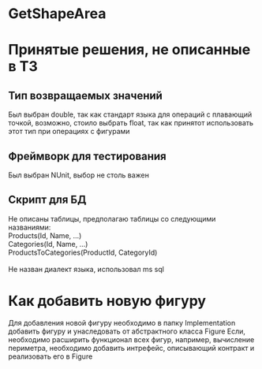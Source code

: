 # GetShapeArea

# Принятые решения, не описанные в ТЗ

## Тип возвращаемых значений
Был выбран double, так как стандарт языка для операций с плавающий точкой, возможно, стоило выбрать float, так как принятот использовать этот тип при операциях с фигурами

## Фреймворк для тестирования
Был выбран NUnit, выбор не столь важен

## Скрипт для БД
Не описаны таблицы, предполагаю таблицы со следующими названиями: </br>
Products(Id, Name, ...)</br>
Categories(Id, Name, ...)</br>
ProductsToCategories(ProductId, CategoryId)</br>
</br>
Не назван диалект языка, использовал ms sql

# Как добавить новую фигуру 
Для добавления новой фигуру необходимо в папку Implementation добавить фигуру и унаследовать от абстрактного класса Figure
Если, необходимо расширить функционал всех фигур, например, вычисление периметра, необходимо добавить интрефейс, описывающий контракт и реализовать его в Figure
